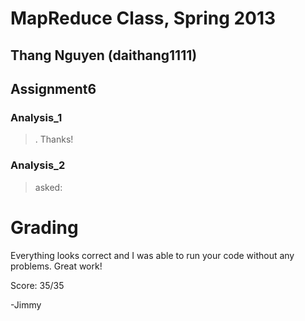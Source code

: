 MapReduce Class, Spring 2013
====================

Thang Nguyen (daithang1111)
--------------------------
Assignment6
---------------------


### Analysis_1
> . Thanks! 

### Analysis_2
>  asked:



Grading
=======

Everything looks correct and I was able to run your code without any
problems. Great work!

Score: 35/35

-Jimmy

